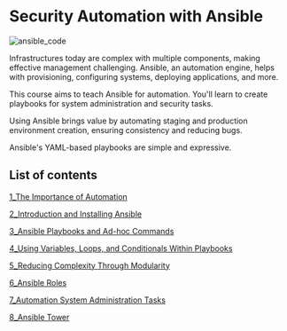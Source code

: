 # Security Automation with Ansible
![ansible_code](https://github.com/sinapordanesh/Cybersecurity-Networking-Course-Notes/assets/74850874/a51acba4-2f32-4b6b-a58a-aca6c2f00ed5)

Infrastructures today are complex with multiple components, making effective management challenging. Ansible, an automation engine, helps with provisioning, configuring systems, deploying applications, and more.

This course aims to teach Ansible for automation. You'll learn to create playbooks for system administration and security tasks.

Using Ansible brings value by automating staging and production environment creation, ensuring consistency and reducing bugs.

Ansible's YAML-based playbooks are simple and expressive.

## List of contents

[1_The Importance of Automation](https://github.com/sinapordanesh/Cybersecurity-Networking-Course-Notes/blob/main/The%20Complete%20Toolkit%20for%20Cybersecurity%20Mastery/Security%20Automation%20with%20Ansible/1_The%20Importance%20of%20Automation.md)

[2_Introduction and Installing Ansible ](https://github.com/sinapordanesh/Cybersecurity-Networking-Course-Notes/blob/main/The%20Complete%20Toolkit%20for%20Cybersecurity%20Mastery/Security%20Automation%20with%20Ansible/2_Introduction%20and%20Installing%20Ansible.md)

[3_Ansible Playbooks and Ad-hoc Commands](https://github.com/sinapordanesh/Cybersecurity-Networking-Course-Notes/blob/main/The%20Complete%20Toolkit%20for%20Cybersecurity%20Mastery/Security%20Automation%20with%20Ansible/3_Ansible%20Playbooks%20and%20Ad-hoc%20Commands.md)

[ 4_Using Variables, Loops, and Conditionals Within Playbooks ](https://github.com/sinapordanesh/Cybersecurity-Networking-Course-Notes/blob/main/The%20Complete%20Toolkit%20for%20Cybersecurity%20Mastery/Security%20Automation%20with%20Ansible/4_Using%20Variables%2C%20Loops%2C%20and%20Conditionals%20Within%20.md)

[5_Reducing Complexity Through Modularity](https://github.com/sinapordanesh/Cybersecurity-Networking-Course-Notes/blob/main/The%20Complete%20Toolkit%20for%20Cybersecurity%20Mastery/Security%20Automation%20with%20Ansible/5_Reducing%20Complexity%20Through%20Modularity.md)

[6_Ansible Roles ](https://github.com/sinapordanesh/Cybersecurity-Networking-Course-Notes/blob/main/The%20Complete%20Toolkit%20for%20Cybersecurity%20Mastery/Security%20Automation%20with%20Ansible/6_Ansible%20Roles.md)

[7_Automation System Administration Tasks](https://github.com/sinapordanesh/Cybersecurity-Networking-Course-Notes/blob/main/The%20Complete%20Toolkit%20for%20Cybersecurity%20Mastery/Security%20Automation%20with%20Ansible/7_Automation%20System%20Administration%20Tasks.md)

[8_Ansible Tower](https://github.com/sinapordanesh/Cybersecurity-Networking-Course-Notes/blob/main/The%20Complete%20Toolkit%20for%20Cybersecurity%20Mastery/Security%20Automation%20with%20Ansible/8_Ansible%20Tower.md)
